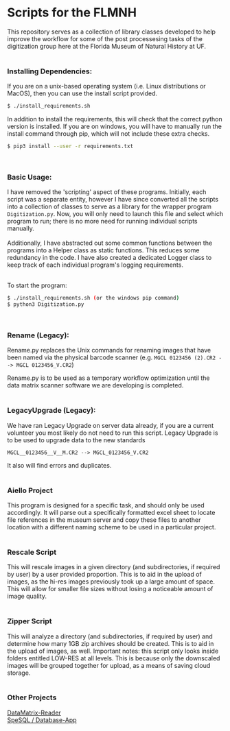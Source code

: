 # Scripts for the FLMNH
This repository serves as a collection of library classes developed to help improve the workflow for some of the post processesing tasks of the digitization group here at the Florida Museum of Natural History at UF.
<br/><br/>

### Installing Dependencies:
If you are on a unix-based operating system (i.e. Linux distributions or MacOS), then you
can use the install script provided.
```sh
$ ./install_requirements.sh
```
In addition to install the requirements, this will check that the correct python version is 
installed. If you are on windows, you will have to manually run the install command through pip, which will not include these extra checks.

```sh
$ pip3 install --user -r requirements.txt
```
<br/>

### Basic Usage:
I have removed the 'scripting' aspect of these programs. Initially, each script was a separate entity, however I have since converted all the scripts into a collection of classes to serve as a library for the wrapper program ```Digitization.py```. Now, you will only need to launch this file and select which program to run; there is no more need for running individual scripts manually. <br /><br />
Additionally, I have abstracted out some common functions between the programs into a Helper class as static functions. This reduces some redundancy in the code. I have also created a dedicated Logger class to keep track of each individual program's logging requirements.<br/><br/>

To start the program: 
```sh
$ ./install_requirements.sh (or the windows pip command)
$ python3 Digitization.py
```
<br/>

### Rename (Legacy):
Rename.py replaces the Unix commands for renaming images that have been named via the physical barcode scanner (e.g. ```MGCL 0123456 (2).CR2 --> MGCL 0123456_V.CR2```)

Rename.py is to be used as a temporary workflow optimization until the data matrix scanner software we are developing is completed.
<br/><br/>


### LegacyUpgrade (Legacy):
We have ran Legacy Upgrade on server data already, if you are a current volunteer you most likely do not need to run this script.
Legacy Upgrade is to be used to upgrade data to the new standards   

```MGCL__0123456__V__M.CR2 --> MGCL_0123456_V.CR2```

It also will find errors and duplicates.
<br/><br/>

### Aiello Project
This program is designed for a specific task, and should only be used accordingly. It will parse out a specifically formatted excel sheet to locate file references in the museum server and copy these files to another location with a different naming scheme to be used in a particular project. 
<br/><br/>


### Rescale Script
This will rescale images in a given directory (and subdirectories, if required by user) by a user provided proportion. This is to aid in the upload of images, as the hi-res images previously took up a large amount of space. This will allow for smaller file sizes without losing a noticeable amount of image quality. 
<br/><br/>


### Zipper Script
This will analyze a directory (and subdirectories, if required by user) and determine how many 1GB zip archives should be created. This is to aid in the upload of images, as well. Important notes: this script only looks inside folders entitled LOW-RES at all levels. This is because only the downscaled images will be grouped together for upload, as a means of saving cloud storage.
<br/><br/>


### Other Projects
[DataMatrix-Reader](https://github.com/FLMNH-MGCL/DataMatrix-Reader)  
[SpeSQL / Database-App](https://github.com/FLMNH-MGCL/Database-App)
